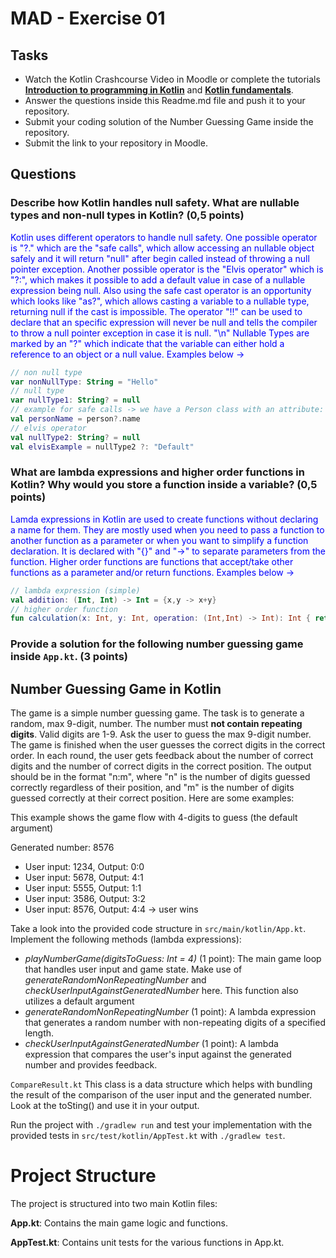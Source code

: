 # MAD - Exercise 01
## Tasks
* Watch the Kotlin Crashcourse Video in Moodle or complete the tutorials **[Introduction to programming in Kotlin](https://developer.android.com/courses/pathways/android-basics-compose-unit-1-pathway-1)** and **[Kotlin fundamentals](https://developer.android.com/courses/pathways/android-basics-compose-unit-2-pathway-1
)**.
* Answer the questions inside this Readme.md file and push it to your repository.
* Submit your coding solution of the Number Guessing Game inside the repository.
* Submit the link to your repository in Moodle.

## Questions
### Describe how Kotlin handles null safety. What are nullable types and non-null types in Kotlin? (0,5 points)

<span style="color:blue"> Kotlin uses different operators to handle null safety. One possible operator is "?." which are the "safe calls", which allow accessing an nullable object safely and it will return
"null" after begin called instead of throwing a null pointer exception. Another possible operator is the "Elvis operator" which is "?:", which makes it possible to add a default value in case of a nullable expression being null. Also using the safe
cast operator is an opportunity which looks like "as?", which allows casting a variable to a nullable type, returning null if the cast is impossible. The operator "!!" can be used to declare that an specific expression will never
be null and tells the compiler to throw a null pointer exception in case it is null. "\n"
Nullable Types are marked by an "?" which indicate that the variable can either hold a reference to an object or a null value. Examples below -> </span>

````kotlin
// non null type
var nonNullType: String = "Hello"
// null type
var nullType1: String? = null
// example for safe calls -> we have a Person class with an attribute: val name: String? (safe call = "?." operator)
val personName = person?.name
// elvis operator
val nullType2: String? = null
val elvisExample = nullType2 ?: "Default"
````

### What are lambda expressions and higher order functions in Kotlin? Why would you store a function inside a variable? (0,5 points)

<span style="color:blue">Lamda expressions in Kotlin are used to create functions without declaring a name for them. They are mostly used when you need to pass a function to another function as a parameter
 or when you want to simplify a function declaration. It is declared with "{}" and "->" to separate parameters from the function.
Higher order functions are functions that accept/take other functions as a parameter and/or return functions. Examples below -></span>

````kotlin
// lambda expression (simple)
val addition: (Int, Int) -> Int = {x,y -> x+y}
// higher order function
fun calculation(x: Int, y: Int, operation: (Int,Int) -> Int): Int { return operation(x,y) }
````

### Provide a solution for the following number guessing game inside `App.kt`. (3 points)

## Number Guessing Game in Kotlin
The game is a simple number guessing game. The task is to generate a random, max 9-digit, number. The number must **not contain repeating digits**. Valid digits are 1-9.
Ask the user to guess the max 9-digit number. The game is finished when the user guesses the correct digits in the correct order.
In each round, the user gets feedback about the number of correct digits and the number of correct digits in the correct position.
The output should be in the format "n:m", where "n" is the number of digits guessed correctly regardless of their position, 
and "m" is the number of digits guessed correctly at their correct position. Here are some examples:

This example shows the game flow with 4-digits to guess (the default argument)

Generated number: 8576
-	User input: 1234, Output: 0:0
-	User input: 5678, Output: 4:1
-	User input: 5555, Output: 1:1
-	User input: 3586, Output: 3:2
-	User input: 8576, Output: 4:4 -> user wins

Take a look into the provided code structure in `src/main/kotlin/App.kt`. Implement the following methods (lambda expressions):
- _playNumberGame(digitsToGuess: Int = 4)_ (1 point): The main game loop that handles user input and game state. Make use of _generateRandomNonRepeatingNumber_ and _checkUserInputAgainstGeneratedNumber_ here. This function also utilizes a default argument 
- _generateRandomNonRepeatingNumber_ (1 point): A lambda expression that generates a random number with non-repeating digits of a specified length.
- _checkUserInputAgainstGeneratedNumber_ (1 point): A lambda expression that compares the user's input against the generated number and provides feedback.

``CompareResult.kt`` This class is a data structure which helps with bundling the result of the comparison of the user input and the generated number. Look at the toSting() and use it in your output.

Run the project with `./gradlew run` and test your implementation with the provided tests in `src/test/kotlin/AppTest.kt` with `./gradlew test`.

# Project Structure
The project is structured into two main Kotlin files:

**App.kt**: Contains the main game logic and functions.

**AppTest.kt**: Contains unit tests for the various functions in App.kt.

